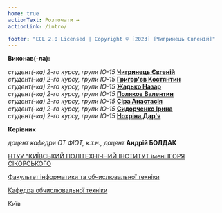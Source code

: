 ```yaml
---
home: true
actionText: Розпочати →
actionLink: /intro/

footer: "ECL 2.0 Licensed | Copyright © [2023] [Чигринець Євгеній]"
---
```



**Виконав(-ла):** 

*студент(-ка) 2-го курсу, групи ІО-15*<span padding-right:5em></span> **<a href='https://t.me/EvgeniyChyg'>Чигринець Євгеній</a>**<br>
*студент(-ка) 2-го курсу, групи ІО-15*<span padding-right:5em></span> **<a href='https://t.me/grugoriev'>Григор'єв Костянтин</a>**<br>
*студент(-ка) 2-го курсу, групи ІО-15*<span padding-right:5em></span> **<a href='https://t.me/corrrvo'>Жадько Назар</a>**<br>
*студент(-ка) 2-го курсу, групи ІО-15*<span padding-right:5em></span> **<a href='https://t.me/opyatvstavat'>Поляков Валентин</a>**<br>
*студент(-ка) 2-го курсу, групи ІО-15*<span padding-right:5em></span> **<a href='https://t.me/SiraAnastasia'>Сіра Анастасія</a>**<br>
*студент(-ка) 2-го курсу, групи ІО-15*<span padding-right:5em></span> **<a href='https://t.me/kioshi_warrior'>Сидорченко Ірина</a>**<br>
*студент(-ка) 2-го курсу, групи ІО-15*<span padding-right:5em></span> **<a href='https://t.me/Dariao7'>Нохріна Дар'я</a>**<br>


**Керівник**

*доцент кафедри ОТ ФІОТ, к.т.н., доцент*<span padding-right:5em></span> **Андрій БОЛДАК** 

[НТУУ "КИЇВСЬКИЙ ПОЛІТЕХНІЧНИЙ ІНСТИТУТ імені ІГОРЯ СІКОРСЬКОГО](https://kpi.ua/)

[Факультет інформатики та обчислювальної техніки](https://fiot.kpi.ua/)

[Кафедра обчислювальної техніки](https://comsys.kpi.ua/)

Київ
